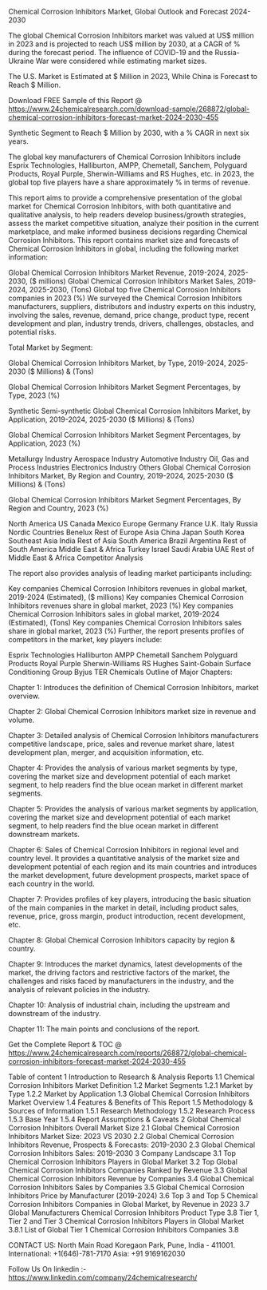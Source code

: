 Chemical Corrosion Inhibitors Market, Global Outlook and Forecast 2024-2030

The global Chemical Corrosion Inhibitors market was valued at US$ million in 2023 and is projected to reach US$ million by 2030, at a CAGR of % during the forecast period. The influence of COVID-19 and the Russia-Ukraine War were considered while estimating market sizes.

The U.S. Market is Estimated at $ Million in 2023, While China is Forecast to Reach $ Million.

Download FREE Sample of this Report @ https://www.24chemicalresearch.com/download-sample/268872/global-chemical-corrosion-inhibitors-forecast-market-2024-2030-455

Synthetic Segment to Reach $ Million by 2030, with a % CAGR in next six years.

The global key manufacturers of Chemical Corrosion Inhibitors include Esprix Technologies, Halliburton, AMPP, Chemetall, Sanchem, Polyguard Products, Royal Purple, Sherwin-Williams and RS Hughes, etc. in 2023, the global top five players have a share approximately % in terms of revenue.

This report aims to provide a comprehensive presentation of the global market for Chemical Corrosion Inhibitors, with both quantitative and qualitative analysis, to help readers develop business/growth strategies, assess the market competitive situation, analyze their position in the current marketplace, and make informed business decisions regarding Chemical Corrosion Inhibitors. This report contains market size and forecasts of Chemical Corrosion Inhibitors in global, including the following market information:

Global Chemical Corrosion Inhibitors Market Revenue, 2019-2024, 2025-2030, ($ millions)
Global Chemical Corrosion Inhibitors Market Sales, 2019-2024, 2025-2030, (Tons)
Global top five Chemical Corrosion Inhibitors companies in 2023 (%)
We surveyed the Chemical Corrosion Inhibitors manufacturers, suppliers, distributors and industry experts on this industry, involving the sales, revenue, demand, price change, product type, recent development and plan, industry trends, drivers, challenges, obstacles, and potential risks.

Total Market by Segment:

Global Chemical Corrosion Inhibitors Market, by Type, 2019-2024, 2025-2030 ($ Millions) & (Tons)

Global Chemical Corrosion Inhibitors Market Segment Percentages, by Type, 2023 (%)

Synthetic
Semi-synthetic
Global Chemical Corrosion Inhibitors Market, by Application, 2019-2024, 2025-2030 ($ Millions) & (Tons)

Global Chemical Corrosion Inhibitors Market Segment Percentages, by Application, 2023 (%)

Metallurgy Industry
Aerospace Industry
Automotive Industry
Oil, Gas and Process Industries
Electronics Industry
Others
Global Chemical Corrosion Inhibitors Market, By Region and Country, 2019-2024, 2025-2030 ($ Millions) & (Tons)

Global Chemical Corrosion Inhibitors Market Segment Percentages, By Region and Country, 2023 (%)

North America
US
Canada
Mexico
Europe
Germany
France
U.K.
Italy
Russia
Nordic Countries
Benelux
Rest of Europe
Asia
China
Japan
South Korea
Southeast Asia
India
Rest of Asia
South America
Brazil
Argentina
Rest of South America
Middle East & Africa
Turkey
Israel
Saudi Arabia
UAE
Rest of Middle East & Africa
Competitor Analysis

The report also provides analysis of leading market participants including:

Key companies Chemical Corrosion Inhibitors revenues in global market, 2019-2024 (Estimated), ($ millions)
Key companies Chemical Corrosion Inhibitors revenues share in global market, 2023 (%)
Key companies Chemical Corrosion Inhibitors sales in global market, 2019-2024 (Estimated), (Tons)
Key companies Chemical Corrosion Inhibitors sales share in global market, 2023 (%)
Further, the report presents profiles of competitors in the market, key players include:

Esprix Technologies
Halliburton
AMPP
Chemetall
Sanchem
Polyguard Products
Royal Purple
Sherwin-Williams
RS Hughes
Saint-Gobain Surface Conditioning Group
Byjus
TER Chemicals
Outline of Major Chapters:

Chapter 1: Introduces the definition of Chemical Corrosion Inhibitors, market overview.

Chapter 2: Global Chemical Corrosion Inhibitors market size in revenue and volume.

Chapter 3: Detailed analysis of Chemical Corrosion Inhibitors manufacturers competitive landscape, price, sales and revenue market share, latest development plan, merger, and acquisition information, etc.

Chapter 4: Provides the analysis of various market segments by type, covering the market size and development potential of each market segment, to help readers find the blue ocean market in different market segments.

Chapter 5: Provides the analysis of various market segments by application, covering the market size and development potential of each market segment, to help readers find the blue ocean market in different downstream markets.

Chapter 6: Sales of Chemical Corrosion Inhibitors in regional level and country level. It provides a quantitative analysis of the market size and development potential of each region and its main countries and introduces the market development, future development prospects, market space of each country in the world.

Chapter 7: Provides profiles of key players, introducing the basic situation of the main companies in the market in detail, including product sales, revenue, price, gross margin, product introduction, recent development, etc.

Chapter 8: Global Chemical Corrosion Inhibitors capacity by region & country.

Chapter 9: Introduces the market dynamics, latest developments of the market, the driving factors and restrictive factors of the market, the challenges and risks faced by manufacturers in the industry, and the analysis of relevant policies in the industry.

Chapter 10: Analysis of industrial chain, including the upstream and downstream of the industry.

Chapter 11: The main points and conclusions of the report.

Get the Complete Report & TOC @ https://www.24chemicalresearch.com/reports/268872/global-chemical-corrosion-inhibitors-forecast-market-2024-2030-455

Table of content
1 Introduction to Research & Analysis Reports
1.1 Chemical Corrosion Inhibitors Market Definition
1.2 Market Segments
1.2.1 Market by Type
1.2.2 Market by Application
1.3 Global Chemical Corrosion Inhibitors Market Overview
1.4 Features & Benefits of This Report
1.5 Methodology & Sources of Information
1.5.1 Research Methodology
1.5.2 Research Process
1.5.3 Base Year
1.5.4 Report Assumptions & Caveats
2 Global Chemical Corrosion Inhibitors Overall Market Size
2.1 Global Chemical Corrosion Inhibitors Market Size: 2023 VS 2030
2.2 Global Chemical Corrosion Inhibitors Revenue, Prospects & Forecasts: 2019-2030
2.3 Global Chemical Corrosion Inhibitors Sales: 2019-2030
3 Company Landscape
3.1 Top Chemical Corrosion Inhibitors Players in Global Market
3.2 Top Global Chemical Corrosion Inhibitors Companies Ranked by Revenue
3.3 Global Chemical Corrosion Inhibitors Revenue by Companies
3.4 Global Chemical Corrosion Inhibitors Sales by Companies
3.5 Global Chemical Corrosion Inhibitors Price by Manufacturer (2019-2024)
3.6 Top 3 and Top 5 Chemical Corrosion Inhibitors Companies in Global Market, by Revenue in 2023
3.7 Global Manufacturers Chemical Corrosion Inhibitors Product Type
3.8 Tier 1, Tier 2 and Tier 3 Chemical Corrosion Inhibitors Players in Global Market
3.8.1 List of Global Tier 1 Chemical Corrosion Inhibitors Companies
3.8

CONTACT US:
North Main Road Koregaon Park, Pune, India - 411001.
International: +1(646)-781-7170
Asia: +91 9169162030

Follow Us On linkedin :- https://www.linkedin.com/company/24chemicalresearch/
